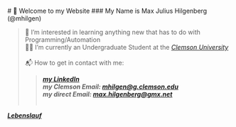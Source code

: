 <br>
# 👋 Welcome to my Website
### My Name is Max Julius Hilgenberg (@mhilgen)<br>

> 💾 I’m interested in learning anything new that has to do with Programming/Automation<br>
> 👨‍🎓 I’m currently an Undergraduate Student at the *[Clemson University](http://www.clemson.edu)* <br><br>
> 📬 How to get in contact with me:
>>   ***[my LinkedIn](http://www.linkedin.com/in/mjhilgenberg/)***<br>
>>   ***my Clemson Email: <mhilgen@g.clemson.edu>***<br>
>>   ***my direct Email: <max.hilgenberg@gmx.net>***<br><br>


***<a href="docs/Lebenslauf.pdf" target="_blank">Lebenslauf</a>***
